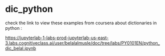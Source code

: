 # dic_python
check the link to view these examples from coursera about dictionaries in python :

https://jupyterlab-1-labs-prod-jupyterlab-us-east-3.labs.cognitiveclass.ai/user/belalalmusle/doc/tree/labs/PY0101EN/python_dic_belal.ipynb
